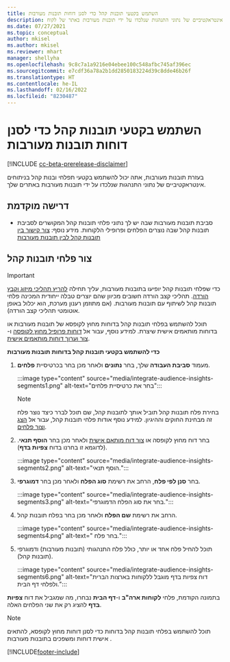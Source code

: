 ```yaml
---
title: השתמש בקטעי תובנות קהל כדי לסנן דוחות תובנות מעורבות
description: השתמש בקטעי תובנות קהל בניתוחים אינטראקטיביים של נתוני התנהגות שנלכדו על ידי תובנות מעורבות באתר של לקוח.
ms.date: 07/27/2021
ms.topic: conceptual
author: mkisel
ms.author: mkisel
ms.reviewer: mhart
manager: shellyha
ms.openlocfilehash: 9c8c7a1a9216e04ebee100c548afbc745af396ec
ms.sourcegitcommit: e7cdf36a78a2b1dd2850183224d39c8dde46b26f
ms.translationtype: HT
ms.contentlocale: he-IL
ms.lasthandoff: 02/16/2022
ms.locfileid: "8230487"
---
```

# <a name="use-audience-insights-segments-to-filter-engagement-insights-reports"></a>השתמש בקטעי תובנות קהל כדי לסנן דוחות תובנות מעורבות

[!INCLUDE [cc-beta-prerelease-disclaimer](includes/cc-beta-prerelease-disclaimer.md)]

בעזרת תובנות מעורבות, אתה יכול להשתמש בקטעי תפלחי ובנות קהל בניתוחים אינטראקטיביים של נתוני התנהגות שנלכדו על ידי תובנות מעורבות באתרים שלך.

## <a name="prerequisite"></a>דרישה מוקדמת

- סביבת תובנות מעורבות שבה יש לך נתוני פלחי תובנות קהל המקושרים לסביבת תובנות קהל שבה נוצרים הפלחים ופרופילי הלקוחות. מידע נוסף: [צור קישור בין תובנות קהל לבין תובנות מעורבות](integrate-audience-insights-engagement-insights.md)

## <a name="create-audience-insights-segments"></a>צור פלחי תובנות קהל 

> [!IMPORTANT]
> כדי שפלחי תובנות קהל יופיעו בתובנות מעורבות, עליך תחילה [להריץ תהליכי מיזוג וקבץ הורדה](../audience-insights/merge-entities.md). תהליכי קצב הורדה חשובים מכיוון שהם יוצרים טבלה ייחודית המכינה פלחי תובנות קהל לשיתוף עם תובנות מעורבות. (אם מתוזמן רענון מערכת, הוא יכלול באופן אוטומטי תהליכי קצב הורדה).

תוכל להשתמש בפלחי תובנות קהל בדוחות מחוץ לקופסא של תובנות מעורבות או בדוחות מותאמים אישית שיצרת. למידע נוסף, עבור אל [דוחות פרופיל מחוץ לקופסה](profile-reports.md) ו- [צור וערוך דוחות מותאמים אישית](custom-reports.md).

**כדי להשתמש בקטעי תובנות קהל בדוחות תובנות מעורבות**

1. מעמוד **סביבת העבודה** שלך, בחר **נתונים** ולאחר מכן בחר בכרטיסיית **פלחים**.

    :::image type="content" source="media/integrate-audience-insights-segments1.png" alt-text="בחר את כרטיסיית פלחים":::

   >[!NOTE]
   > בחירת פלח תובנות קהל תוביל אותך לתובנות קהל, שם תוכל לברר כיצד נוצר פלח זה מבחינת החוקים וההיגיון. למידע נוסף אודות פלחי תובנות קהל, עבור אל [הצג וצור פלחים](../audience-insights/segments.md).

2. בחר דוח מחוץ לקופסה או [צור דוח מותאם אישית](custom-reports.md) ולאחר מכן בחר **הוסף תנאי**. (לדוגמא זו בחרנו בדוח **צפיות בדף**).

    :::image type="content" source="media/integrate-audience-insights-segments2.png" alt-text="הוסף תנאי.":::

3. בחר **סנן לפי פלח**, הרחב את רשימת **סוג הפלח** ולאחר מכן בחר **דמוגרפי**.

    :::image type="content" source="media/integrate-audience-insights-segments3.png" alt-text="בחר את סוג הפלח הדמוגרפי.":::

4. הרחב את רשימת **שם הפלח** ולאחר מכן בחר בפלח תובנות קהל.

    :::image type="content" source="media/integrate-audience-insights-segments4.png" alt-text=" בחר פלח.":::

5. תוכל להחיל פלח אחד או יותר, כולל פלח התנהגותי (תובנות מעורבות) ודמוגרפי (תובנות קהל). 

    :::image type="content" source="media/integrate-audience-insights-segments6.png" alt-text="דוח צפיות בדף מוגבל ללקוחות בארצות הברית ולפלחי דף הבית.":::

בתמונה הקודמת, פלחי **לקוחות ארה"ב** ו-**דף הבית** נבחרו, מה שמגביל את דוח **צפיות בדף** להציג רק את שני הפלחים האלה. 


>[!NOTE]
> תוכל להשתמש בפלחי תובנות קהל בדוחות כדי לסנן דוחות מחוץ לקופסא, להתאים אישית דוחות ומשפכים בתובנות מעורבות . 


[!INCLUDE[footer-include](../includes/footer-banner.md)]
